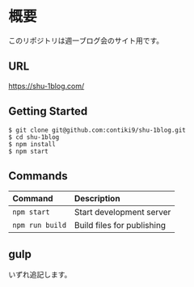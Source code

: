 
# 概要
このリポジトリは週一ブログ会のサイト用です。


## URL
https://shu-1blog.com/
   
## Getting Started

```
$ git clone git@github.com:contiki9/shu-1blog.git
$ cd shu-1blog
$ npm install
$ npm start
```

## Commands

|Command|Description|
|:--|:--|
|`npm start`|Start development server|
|`npm run build`|Build files for publishing|

## gulp

 いずれ追記します。
